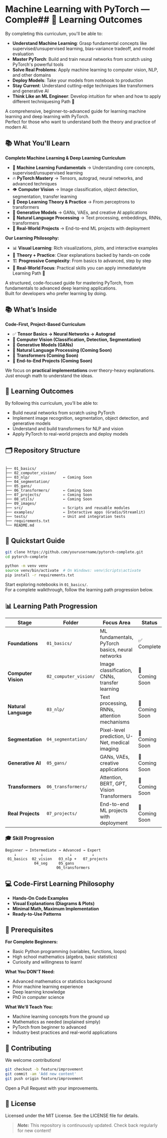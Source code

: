 # Machine Learning with PyTorch — Comple## 🎯 Learning Outcomes

By completing this curriculum, you'll be able to:

- **Understand Machine Learning**: Grasp fundamental concepts like supervised/unsupervised learning, bias-variance tradeoff, and model evaluation
- **Master PyTorch**: Build and train neural networks from scratch using PyTorch's powerful tools
- **Solve Real Problems**: Apply machine learning to computer vision, NLP, and other domains
- **Deploy Models**: Take your models from notebook to production
- **Stay Current**: Understand cutting-edge techniques like transformers and generative AI
- **Think Like an ML Engineer**: Develop intuition for when and how to apply different techniquesing Path 🚀

A comprehensive, beginner-to-advanced guide for learning machine learning and deep learning with PyTorch.  
Perfect for those who want to understand both the theory and practice of modern AI.

## 📚 What You'll Learn

**Complete Machine Learning & Deep Learning Curriculum**

- 🎯 **Machine Learning Fundamentals** → Understanding core concepts, supervised/unsupervised learning
- 🔥 **PyTorch Mastery** → Tensors, autograd, neural networks, and advanced techniques
- 👁️ **Computer Vision** → Image classification, object detection, segmentation, transfer learning
- 🧠 **Deep Learning Theory & Practice** → From perceptrons to transformers
- 🎨 **Generative Models** → GANs, VAEs, and creative AI applications
- 📝 **Natural Language Processing** → Text processing, embeddings, RNNs, transformers
- 🔬 **Real-World Projects** → End-to-end ML projects with deployment

**Our Learning Philosophy:**

- 📊 **Visual Learning**: Rich visualizations, plots, and interactive examples
- 🎯 **Theory + Practice**: Clear explanations backed by hands-on code
- 🏗️ **Progressive Complexity**: From basics to advanced, step by step
- 🚀 **Real-World Focus**: Practical skills you can apply immediatelyte Learning Path 🚀

A structured, code-focused guide for mastering PyTorch, from fundamentals to advanced deep learning applications.  
Built for developers who prefer learning by doing.

## 📚 What’s Inside

**Code-First, Project-Based Curriculum**

- ✅ **Tensor Basics → Neural Networks → Autograd**
- 🔄 **Computer Vision (Classification, Detection, Segmentation)**
- 🔄 **Generative Models (GANs)**
- 🔄 **Natural Language Processing (Coming Soon)**
- 🔄 **Transformers (Coming Soon)**
- 🔄 **End-to-End Projects (Coming Soon)**

We focus on **practical implementations** over theory-heavy explanations.  
Just enough math to understand the ideas.

## 🎯 Learning Outcomes

By following this curriculum, you’ll be able to:

- Build neural networks from scratch using PyTorch
- Implement image recognition, segmentation, object detection, and generative models
- Understand and build transformers for NLP and vision
- Apply PyTorch to real-world projects and deploy models

## 🗂️ Repository Structure

```plaintext

├── 01_basics/
├── 02_computer_vision/
├── 03_nlp/               ← Coming Soon
├── 04_segmentation/
├── 05_gans/
├── 06_transformers/      ← Coming Soon
├── 07_projects/          ← Coming Soon
├── 08_utils/             ← Coming Soon
├── 09_images/
├── src/                  ← Scripts and reusable modules
├── examples/             ← Interactive apps (Gradio/Streamlit)
├── tests/                ← Unit and integration tests
├── requirements.txt
└── README.md
```

## 🚀 Quickstart Guide

```bash
git clone https://github.com/yourusername/pytorch-complete.git
cd pytorch-complete

python -m venv venv
source venv/bin/activate  # On Windows: venv\Scripts\activate
pip install -r requirements.txt
```

Start exploring notebooks in `01_basics/`.  
For a complete walkthrough, follow the learning path progression below.

## 📊 Learning Path Progression

| Stage                | Folder                | Focus Area                                       | Status         |
| -------------------- | --------------------- | ------------------------------------------------ | -------------- |
| **Foundations**      | `01_basics/`          | ML fundamentals, PyTorch basics, neural networks | ✅ Complete    |
| **Computer Vision**  | `02_computer_vision/` | Image classification, CNNs, transfer learning    | 🔄 Coming Soon |
| **Natural Language** | `03_nlp/`             | Text processing, RNNs, attention mechanisms      | 🔄 Coming Soon |
| **Segmentation**     | `04_segmentation/`    | Pixel-level prediction, U-Net, medical imaging   | 🔄 Coming Soon |
| **Generative AI**    | `05_gans/`            | GANs, VAEs, creative applications                | 🔄 Coming Soon |
| **Transformers**     | `06_transformers/`    | Attention, BERT, GPT, Vision Transformers        | 🔄 Coming Soon |
| **Real Projects**    | `07_projects/`        | End-to-end ML projects with deployment           | 🔄 Coming Soon |

### 🎓 Skill Progression

```
Beginner → Intermediate → Advanced → Expert
    ↓           ↓            ↓         ↓
 01_basics  02_vision   03_nlp +   07_projects
             04_seg     05_gans
                       06_transformers
```

## 💻 Code-First Learning Philosophy

- **Hands-On Code Examples**
- **Visual Explanations (Diagrams & Plots)**
- **Minimal Math, Maximum Implementation**
- **Ready-to-Use Patterns**

## 🔧 Prerequisites

**For Complete Beginners:**

- Basic Python programming (variables, functions, loops)
- High school mathematics (algebra, basic statistics)
- Curiosity and willingness to learn!

**What You DON'T Need:**

- Advanced mathematics or statistics background
- Prior machine learning experience
- Deep learning knowledge
- PhD in computer science

**What We'll Teach You:**

- Machine learning concepts from the ground up
- Mathematics as needed (explained simply)
- PyTorch from beginner to advanced
- Industry best practices and real-world applications

## 🤝 Contributing

We welcome contributions!

```bash
git checkout -b feature/improvement
git commit -am 'Add new content'
git push origin feature/improvement
```

Open a Pull Request with your improvements.

## 📝 License

Licensed under the MIT License. See the LICENSE file for details.

> **_Note:_** This repository is continuously updated. Check back regularly for new content!
